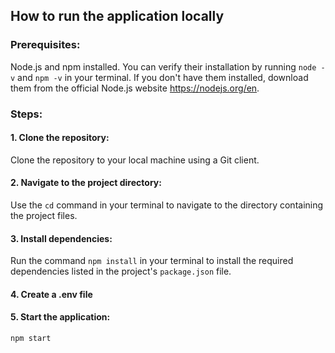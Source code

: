 ## How to run the application locally

### Prerequisites:

Node.js and npm installed. You can verify their installation by running `node -v` and `npm -v` in your terminal. If you don't have them installed, download them from the official Node.js website https://nodejs.org/en.

### Steps:

#### 1. Clone the repository:

Clone the repository to your local machine using a Git client.

#### 2. Navigate to the project directory:

Use the `cd` command in your terminal to navigate to the directory containing the project files.

#### 3. Install dependencies:

Run the command `npm install` in your terminal to install the required dependencies listed in the project's `package.json` file.

#### 4. Create a .env file

#### 5. Start the application:

`npm start`
